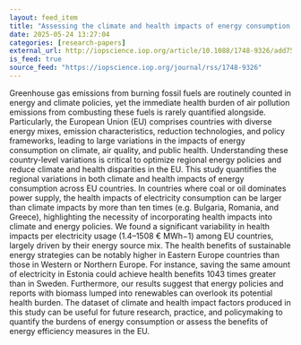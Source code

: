 ```yaml
---
layout: feed_item
title: "Assessing the climate and health impacts of energy consumption in European Union countries"
date: 2025-05-24 13:27:04
categories: [research-papers]
external_url: http://iopscience.iop.org/article/10.1088/1748-9326/add752
is_feed: true
source_feed: "https://iopscience.iop.org/journal/rss/1748-9326"
---
```


Greenhouse gas emissions from burning fossil fuels are routinely counted in energy and climate policies, yet the immediate health burden of air pollution emissions from combusting these fuels is rarely quantified alongside. Particularly, the European Union (EU) comprises countries with diverse energy mixes, emission characteristics, reduction technologies, and policy frameworks, leading to large variations in the impacts of energy consumption on climate, air quality, and public health. Understanding these country-level variations is critical to optimize regional energy policies and reduce climate and health disparities in the EU. This study quantifies the regional variations in both climate and health impacts of energy consumption across EU countries. In countries where coal or oil dominates power supply, the health impacts of electricity consumption can be larger than climate impacts by more than ten times (e.g. Bulgaria, Romania, and Greece), highlighting the necessity of incorporating health impacts into climate and energy policies. We found a significant variability in health impacts per electricity usage (1.4–1508 € MWh−1) among EU countries, largely driven by their energy source mix. The health benefits of sustainable energy strategies can be notably higher in Eastern Europe countries than those in Western or Northern Europe. For instance, saving the same amount of electricity in Estonia could achieve health benefits 1043 times greater than in Sweden. Furthermore, our results suggest that energy policies and reports with biomass lumped into renewables can overlook its potential health burden. The dataset of climate and health impact factors produced in this study can be useful for future research, practice, and policymaking to quantify the burdens of energy consumption or assess the benefits of energy efficiency measures in the EU.

